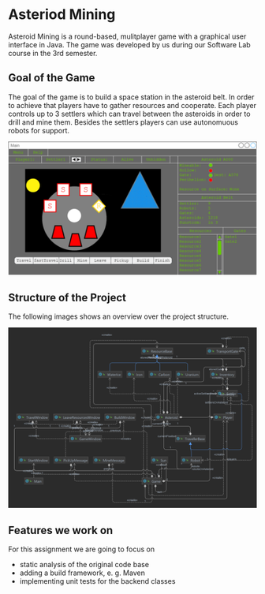 # Asteriod Mining
Asteroid Mining is a round-based, mulitplayer game with a graphical user interface in Java. The game was developed by us during our Software Lab course in the 3rd semester.

## Goal of the Game
The goal of the game is to build a space station in the asteroid belt.  In order to achieve that players have to gather resources and cooperate. 
Each player controls up to 3 settlers which can travel between the asteroids in order to drill and mine them. Besides the settlers players can use autonomuous robots for support.

![](./images/GUI_MockUP_Main.png)

## Structure of the Project

The following images shows an overview over the project structure.

 ![](./images/class-diagram.png)


## Features we work on
For this assignment we are going to focus on 

 - static analysis of the original code base
 - adding a build framework, e. g. Maven
 - implementing  unit tests for the backend classes 







